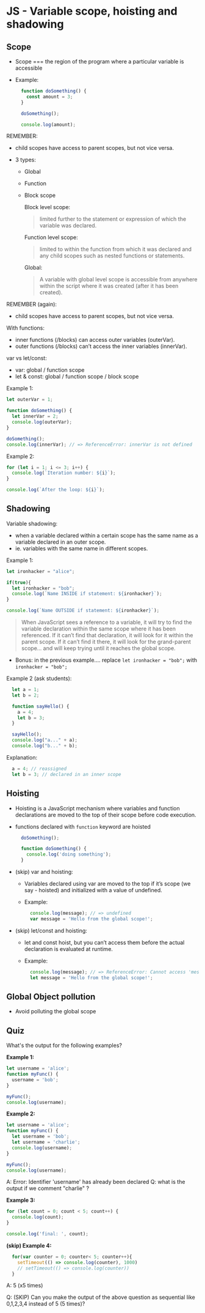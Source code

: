 
# JS - Variable scope, hoisting and shadowing


<!--- 

Status: ready

Consider: including closures.

--->



## Scope


- Scope === the region of the program where a particular variable is accessible



- Example: 

  ```js
    function doSomething() {
      const amount = 3;
    }

    doSomething();

    console.log(amount);

  ```



REMEMBER: 
- child scopes have access to parent scopes, but not vice versa.



- 3 types:
  - Global
  - Function
  - Block scope


    Block level scope:
    > limited further to the statement or expression of which the variable was declared. 

    Function level scope:
    > limited to within the function from which it was declared and any child scopes such as nested functions or statements.

    Global:
    > A variable with global level scope is accessible from anywhere within the script where it was created (after it has been created).


REMEMBER (again):
- child scopes have access to parent scopes, but not vice versa.



With functions:
- inner functions (/blocks) can access outer variables (outerVar). 
- outer functions (/blocks) can’t access the inner variables (innerVar).



var vs let/const:
- var: global / function scope
- let & const: global / function scope / block scope



Example 1:

  ```js
  let outerVar = 1;

  function doSomething() {
    let innerVar = 2;
    console.log(outerVar);
  }

  doSomething();
  console.log(innerVar); // => ReferenceError: innerVar is not defined
  ```



Example 2:

  ```js
  for (let i = 1; i <= 3; i++) {
    console.log(`Iteration number: ${i}`);
  }
  
  console.log(`After the loop: ${i}`);
  ```




## Shadowing

Variable shadowing:
  - when a variable declared within a certain scope has the same name as a variable declared in an outer scope.
  - ie. variables with the same name in different scopes.


Example 1:


  ```js
  let ironhacker = "alice";

  if(true){
    let ironhacker = "bob";
    console.log(`Name INSIDE if statement: ${ironhacker}`);
  }

  console.log(`Name OUTSIDE if statement: ${ironhacker}`);
  ```

> When JavaScript sees a reference to a variable, it will try to find the variable declaration within the same scope where it has been referenced. If it can’t find that declaration, it will look for it within the parent scope. If it can’t find it there, it will look for the grand-parent scope… and will keep trying until it reaches the global scope.



- Bonus: in the previous example....
  replace `let ironhacker = "bob";`
  with `ironhacker = "bob";`





Example 2 (ask students):

  ```js
    let a = 1;
    let b = 2;

    function sayHello() {
      a = 4;
      let b = 3;
    }

    sayHello();
    console.log("a..." + a);
    console.log("b..." + b);
  ```


  Explanation: 
  ```js
    a = 4; // reassigned
    let b = 3; // declared in an inner scope
  ```





## Hoisting 


- Hoisting is a JavaScript mechanism where variables and function declarations are moved to the top of their scope before code execution.


- functions declared with `function` keyword are hoisted

  ```js
    doSomething();

    function doSomething() {
      console.log('doing something');
    }
  ```



<!--

- skip variable hoisting (we will always use let/const)

-->

- (skip) var and hoisting:
  - Variables declared using var are moved to the top if it’s scope (we say - hoisted) and initialized with a value of undefined.

  - Example:

    ```js
      console.log(message); // => undefined
      var message = 'Hello from the global scope!';
    ```


- (skip) let/const and hoisting:

  - let and const hoist, but you can’t access them before the actual declaration is evaluated at runtime.

  - Example:

    ```js
      console.log(message); // => ReferenceError: Cannot access 'message' before initialization
      let message = 'Hello from the global scope!';
    ```







## Global Object pollution

- Avoid polluting the global scope





## Quiz

What's the output for the following examples?


**Example 1:**

```js
let username = 'alice';
function myFunc() {
  username = 'bob';
}

myFunc();
console.log(username);
```




**Example 2:**

```js
let username = 'alice';
function myFunc() {
  let username = 'bob';
  let username = 'charlie';
  console.log(username);
}

myFunc();
console.log(username);
```

A: Error: Identifier 'username' has already been declared
Q: what is the output if we comment "charlie" ?




**Example 3:**

```js
for (let count = 0; count < 5; count++) {
  console.log(count);
}

console.log('final: ', count);
```

<!-- Note: can also show using `var` (doesn't have block scope) instead of `let` -->




**(skip) Example 4:**

```js
  for(var counter = 0; counter< 5; counter++){
    setTimeout(() => console.log(counter), 1000)
    // setTimeout(() => console.log(counter))
  }
```

A:  5 (x5 times)

Q: (SKIP) Can you make the output of the above question as sequential like 0,1,2,3,4 instead of 5 (5 times)?







